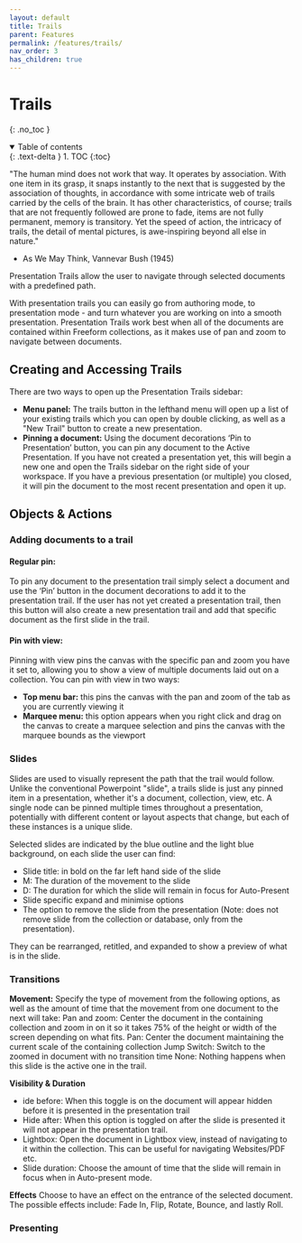 ```yaml
---
layout: default
title: Trails
parent: Features
permalink: /features/trails/
nav_order: 3
has_children: true
---
```


# Trails
{: .no_toc }

<details open markdown="block">
  <summary>
    Table of contents
  </summary>
  {: .text-delta }
1. TOC
{:toc}
</details>

"The human mind does not work that way. It operates by association. With one item in its grasp, it snaps instantly to the next that is suggested by the association of thoughts, in accordance with some intricate web of trails carried by the cells of the brain. It has other characteristics, of course; trails that are not frequently followed are prone to fade, items are not fully permanent, memory is transitory. Yet the speed of action, the intricacy of trails, the detail of mental pictures, is awe-inspiring beyond all else in nature." 
- As We May Think, Vannevar Bush (1945)

Presentation Trails allow the user to navigate through selected documents with a predefined path.

With presentation trails you can easily go from authoring mode, to presentation mode - and turn whatever you are working on into a smooth presentation. Presentation Trails work best when all of the documents are contained within Freeform collections, as it makes use of pan and zoom to navigate between documents.

## Creating and Accessing Trails

There are two ways to open up the Presentation Trails sidebar:
- **Menu panel:** The trails button in the lefthand menu will open up a list of your existing trails which you can open by double clicking, as well as a "New Trail" button to create a new presentation.
- **Pinning a document:** Using the document decorations ‘Pin to Presentation’ button, you can pin any document to the Active Presentation. If you have not created a presentation yet, this will begin a new one and open the Trails sidebar on the right side of your workspace. If you have a previous presentation (or multiple) you closed, it will pin the document to the most recent presentation and open it up.

## Objects & Actions

### Adding documents to a trail

#### Regular pin:
To pin any document to the presentation trail simply select a document and use the ‘Pin’ button in the document decorations to add it to the presentation trail. If the user has not yet created a presentation trail, then this button will also create a new presentation trail and add that specific document as the first slide in the trail.

#### Pin with view:
Pinning with view pins the canvas with the specific pan and zoom you have it set to, allowing you to show a view of multiple documents laid out on a collection. You can pin with view in two ways:
- **Top menu bar:** this pins the canvas with the pan and zoom of the tab as you are currently viewing it
- **Marquee menu:** this option appears when you right click and drag on the canvas to create a marquee selection and pins the canvas with the marquee bounds as the viewport

### Slides
Slides are used to visually represent the path that the trail would follow. Unlike the conventional Powerpoint "slide", a trails slide is just any pinned item in a presentation, whether it's a document, collection, view, etc. A single node can be pinned multiple times throughout a presentation, potentially with different content or layout aspects that change, but each of these instances is a unique slide.

Selected slides are indicated by the blue outline and the light blue background, on each slide the user can find: 
- Slide title: in bold on the far left hand side of the slide
- M: The duration of the movement to the slide
- D: The duration for which the slide will remain in focus for Auto-Present
- Slide specific expand and minimise options
- The option to remove the slide from the presentation (Note: does not remove slide from the collection or database, only from the presentation). 

They can be rearranged, retitled, and expanded to show a preview of what is in the slide. 

### Transitions

**Movement:** Specify the type of movement from the following options, as well as the amount of time that the movement from one document to the next will take:
Pan and zoom: Center the document in the containing collection and zoom in on it so it takes 75% of the height or width of the screen depending on what fits.
Pan: Center the document maintaining the current scale of the containing collection
Jump Switch: Switch to the zoomed in document with no transition time
None: Nothing happens when this slide is the active one in the trail.

**Visibility & Duration**
- ide before: When this toggle is on the document will appear hidden before it is presented in the presentation trail
- Hide after: When this option is toggled on after the slide is presented it will not appear in the presentation trail.
- Lightbox: Open the document in Lightbox view, instead of navigating to it within the collection. This can be useful for navigating Websites/PDF etc.
- Slide duration: Choose the amount of time that the slide will remain in focus when in Auto-present mode.

**Effects**
Choose to have an effect on the entrance of the selected document. The possible effects include: Fade In, Flip, Rotate, Bounce, and lastly Roll. 

### Presenting